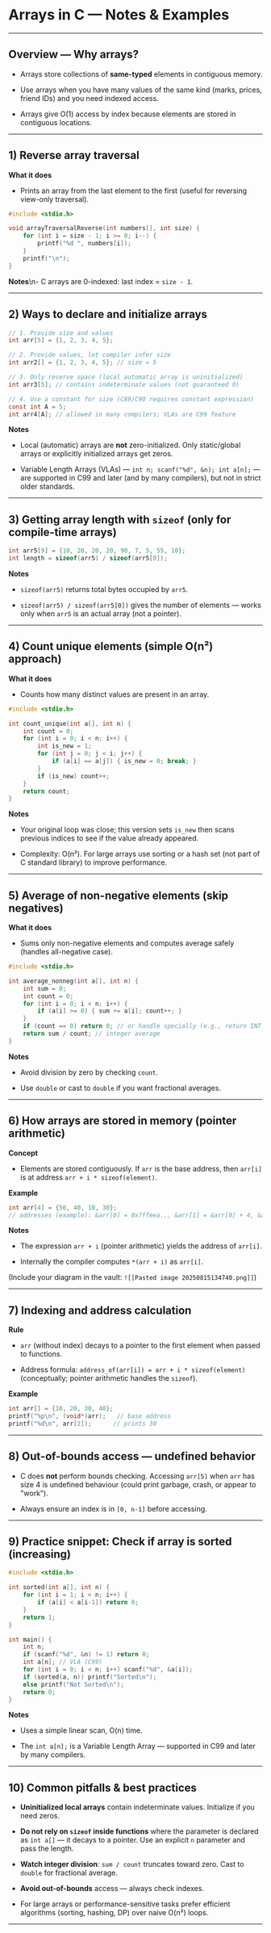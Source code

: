 # Arrays in C — Notes & Examples

---
## Overview — Why arrays?

- Arrays store collections of **same-typed** elements in contiguous memory.
    
- Use arrays when you have many values of the same kind (marks, prices, friend IDs) and you need indexed access.
    
- Arrays give O(1) access by index because elements are stored in contiguous locations.
    

---

## 1) Reverse array traversal

**What it does**

- Prints an array from the last element to the first (useful for reversing view-only traversal).
    

```c
#include <stdio.h>

void arrayTraversalReverse(int numbers[], int size) {
    for (int i = size - 1; i >= 0; i--) {
        printf("%d ", numbers[i]);
    }
    printf("\n");
}
```

**Notes**\n- C arrays are 0-indexed: last index = `size - 1`.

---

## 2) Ways to declare and initialize arrays

```c
// 1. Provide size and values
int arr[5] = {1, 2, 3, 4, 5};

// 2. Provide values, let compiler infer size
int arr2[] = {1, 2, 3, 4, 5}; // size = 5

// 3. Only reserve space (local automatic array is uninitialized)
int arr3[5]; // contains indeterminate values (not guaranteed 0)

// 4. Use a constant for size (C89/C90 requires constant expression)
const int A = 5;
int arr4[A]; // allowed in many compilers; VLAs are C99 feature
```

**Notes**

- Local (automatic) arrays are **not** zero-initialized. Only static/global arrays or explicitly initialized arrays get zeros.
    
- Variable Length Arrays (VLAs) — `int n; scanf("%d", &n); int a[n];` — are supported in C99 and later (and by many compilers), but not in strict older standards.
    

---

## 3) Getting array length with `sizeof` (only for compile-time arrays)

```c
int arr5[9] = {10, 20, 20, 20, 90, 7, 5, 55, 10};
int length = sizeof(arr5) / sizeof(arr5[0]);
```

**Notes**

- `sizeof(arr5)` returns total bytes occupied by `arr5`.
    
- `sizeof(arr5) / sizeof(arr5[0])` gives the number of elements — works only when `arr5` is an actual array (not a pointer).
    

---

## 4) Count unique elements (simple O(n²) approach)

**What it does**

- Counts how many distinct values are present in an array.
    

```c
#include <stdio.h>

int count_unique(int a[], int n) {
    int count = 0;
    for (int i = 0; i < n; i++) {
        int is_new = 1;
        for (int j = 0; j < i; j++) {
            if (a[i] == a[j]) { is_new = 0; break; }
        }
        if (is_new) count++;
    }
    return count;
}
```

**Notes**

- Your original loop was close; this version sets `is_new` then scans previous indices to see if the value already appeared.
    
- Complexity: O(n²). For large arrays use sorting or a hash set (not part of C standard library) to improve performance.
    

---

## 5) Average of non-negative elements (skip negatives)

**What it does**

- Sums only non-negative elements and computes average safely (handles all-negative case).
    

```c
#include <stdio.h>

int average_nonneg(int a[], int n) {
    int sum = 0;
    int count = 0;
    for (int i = 0; i < n; i++) {
        if (a[i] >= 0) { sum += a[i]; count++; }
    }
    if (count == 0) return 0; // or handle specially (e.g., return INT_MIN / print message)
    return sum / count; // integer average
}
```

**Notes**

- Avoid division by zero by checking `count`.
    
- Use `double` or cast to `double` if you want fractional averages.
    

---

## 6) How arrays are stored in memory (pointer arithmetic)

**Concept**

- Elements are stored contiguously. If `arr` is the base address, then `arr[i]` is at address `arr + i * sizeof(element)`.
    

**Example**

```c
int arr[4] = {50, 40, 10, 30};
// addresses (example): &arr[0] = 0x7ffeea.., &arr[1] = &arr[0] + 4, &arr[2] = &arr[0] + 8, ...
```

**Notes**

- The expression `arr + i` (pointer arithmetic) yields the address of `arr[i]`.
    
- Internally the compiler computes `*(arr + i)` as `arr[i]`.
    

(Include your diagram in the vault: `![[Pasted image 20250815134740.png]]`)

---

## 7) Indexing and address calculation

**Rule**

- `arr` (without index) decays to a pointer to the first element when passed to functions.
    
- Address formula: `address_of(arr[i]) = arr + i * sizeof(element)` (conceptually; pointer arithmetic handles the `sizeof`).
    

**Example**

```c
int arr[] = {10, 20, 30, 40};
printf("%p\n", (void*)arr);   // base address
printf("%d\n", arr[2]);      // prints 30
```

---

## 8) Out-of-bounds access — undefined behavior

- C does **not** perform bounds checking. Accessing `arr[5]` when `arr` has size 4 is undefined behaviour (could print garbage, crash, or appear to "work").
    
- Always ensure an index is in `[0, n-1]` before accessing.
    

---

## 9) Practice snippet: Check if array is sorted (increasing)

```c
#include <stdio.h>

int sorted(int a[], int n) {
    for (int i = 1; i < n; i++) {
        if (a[i] < a[i-1]) return 0;
    }
    return 1;
}

int main() {
    int n;
    if (scanf("%d", &n) != 1) return 0;
    int a[n]; // VLA (C99)
    for (int i = 0; i < n; i++) scanf("%d", &a[i]);
    if (sorted(a, n)) printf("Sorted\n");
    else printf("Not Sorted\n");
    return 0;
}
```

**Notes**

- Uses a simple linear scan, O(n) time.
    
- The `int a[n];` is a Variable Length Array — supported in C99 and later by many compilers.
    

---

## 10) Common pitfalls & best practices

- **Uninitialized local arrays** contain indeterminate values. Initialize if you need zeros.
    
- **Do not rely on `sizeof` inside functions** where the parameter is declared as `int a[]` — it decays to a pointer. Use an explicit `n` parameter and pass the length.
    
- **Watch integer division**: `sum / count` truncates toward zero. Cast to `double` for fractional average.
    
- **Avoid out-of-bounds** access — always check indexes.
    
- For large arrays or performance-sensitive tasks prefer efficient algorithms (sorting, hashing, DP) over naive O(n²) loops.
    

---
